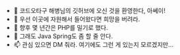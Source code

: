 - 👋 코드오타구 해병님의 깃허브에 오신 것을 환영한다, 아쎄이!
- 👀 우선 이곳에 자원해서 들어왔다면 희망을 버려라.
- 🌱 향후 몇 년간은 PHP를 밀기로 했다.
- 💞️ 그래도 Java Spring도 좀 할 줄 안다.
- 📫 관심 있으면 DM 줘라. 여기에도 그런 게 있는지 모르겠지만...

<!---
academy3746/academy3746 is a ✨ special ✨ repository because its `README.md` (this file) appears on your GitHub profile.
You can click the Preview link to take a look at your changes.
--->
